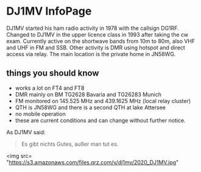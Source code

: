 # DJ1MV InfoPage
DJ1MV started his ham radio activity in 1978 with the callsign DG1RF.
Changed to DJ1MV in the upper licence class in 1993 after taking the cw exam.
Currently active on the shortwave bands from 10m to 80m, also VHF and UHF in FM and SSB. Other activity is DMR using hotspot and direct access via relay.
The main location is the private home in JN58WG.
## things you should know
* works a lot on FT4 and FT8
* DMR mainly on BM TG2628 Bavaria and TG26283 Munich
* FM monitored on 145.525 MHz and 439.1625 MHz (local relay cluster)
* QTH is JN58WG and there is a second QTH at lake Attersee
* no mobile operation
* these are current conditions and can change without further notice.

As DJ1MV said:
> Es gibt nichts Gutes, 
> außer man tut es.

<img src= "https://s3.amazonaws.com/files.qrz.com/v/dj1mv/2020_DJ1MV.jpg"

